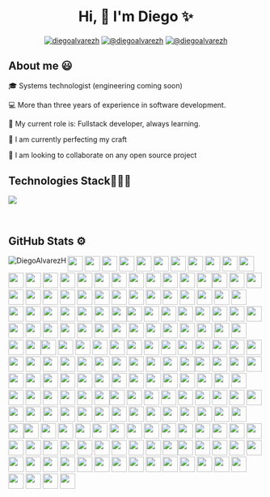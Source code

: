 <h1 align="center">Hi, 👋 I'm Diego ✨ </h1> 

<p align="center">
<a href="https://linkedin.com/in/diegoalvarezh" target="blank"><img align="center" src="https://img.shields.io/badge/LinkedIn-0077B5?style=for-the-badge&logo=linkedin&logoColor=white" alt="diegoalvarezh"/></a>
<a href = "mailto:diegoah905@gmail.com" target="blank"><img align="center" src="https://img.shields.io/badge/Gmail-D14836?style=for-the-badge&logo=gmail&logoColor=white" alt="@diegoalvarezh"  /></a>
<a href = "https://twitter.com/DiegoAlvarezH_" target="blank"><img align="center" src="https://img.shields.io/badge/Twitter-ffffff?style=for-the-badge&logo=twitter&logoColor=black" alt="@diegoalvarezh" /></a>
</p>

<h2>About me 😃</h2>

<p align="left">
🎓 Systems technologist (engineering coming soon)
  
💻 More than three years of experience in software development.

📝 My current role is: Fullstack developer, always learning.

🌴 I am currently perfecting my craft

🤝 I am looking to collaborate on any open source project
<!--Intro end-->
  </p>
<h2>Technologies Stack👨🏻‍💻</h2>
<!--tech stack icons-->
<p align="left">
  <a href="https://skillicons.dev">
    <img src="https://skillicons.dev/icons?i=aws,anaconda,azure,bash,bootstrap,css,devto,discord,django,docker,express,figma,firebase,gatsby,git,github,gherkin,heroku,html,js,materialui,mysql,nextjs,nodejs,postgres,postman,powershell,prisma,react,selenium,sequelize,tailwind,tensorflow,ts,vscode,sass&perline=12" />
  </a>
</p>
<br>
<!-------------------------->
<!--github stats-->
<h2> GitHub Stats ⚙️ </h2>
<p><img align="left" src="https://github-readme-stats.vercel.app/api/top-langs/?username=DiegoAlvarezH" alt="DiegoAlvarezH" /></p>

<div>
<img src="https://cultofthepartyparrot.com/flags/hd/colombiaparrot.gif" width="30" height="30"/>
<img src="https://cultofthepartyparrot.com/flags/hd/colombiaparrot.gif" width="30" height="30"/>
<img src="https://cultofthepartyparrot.com/flags/hd/colombiaparrot.gif" width="30" height="30"/>
<img src="https://cultofthepartyparrot.com/flags/hd/colombiaparrot.gif" width="30" height="30"/>
<img src="https://cultofthepartyparrot.com/flags/hd/colombiaparrot.gif" width="30" height="30"/>
<img src="https://cultofthepartyparrot.com/flags/hd/colombiaparrot.gif" width="30" height="30"/>
<img src="https://cultofthepartyparrot.com/flags/hd/colombiaparrot.gif" width="30" height="30"/>
<img src="https://cultofthepartyparrot.com/flags/hd/colombiaparrot.gif" width="30" height="30"/>
<img src="https://cultofthepartyparrot.com/flags/hd/colombiaparrot.gif" width="30" height="30"/>
<img src="https://cultofthepartyparrot.com/flags/hd/colombiaparrot.gif" width="30" height="30"/>
<img src="https://cultofthepartyparrot.com/flags/hd/colombiaparrot.gif" width="30" height="30"/>
<img src="https://cultofthepartyparrot.com/flags/hd/colombiaparrot.gif" width="30" height="30"/>
<img src="https://cultofthepartyparrot.com/flags/hd/colombiaparrot.gif" width="30" height="30"/>
<img src="https://cultofthepartyparrot.com/flags/hd/colombiaparrot.gif" width="30" height="30"/>
<img src="https://cultofthepartyparrot.com/flags/hd/colombiaparrot.gif" width="30" height="30"/>
<img src="https://cultofthepartyparrot.com/flags/hd/colombiaparrot.gif" width="30" height="30"/>
<img src="https://cultofthepartyparrot.com/flags/hd/colombiaparrot.gif" width="30" height="30"/>
<img src="https://cultofthepartyparrot.com/flags/hd/colombiaparrot.gif" width="30" height="30"/>
<img src="https://cultofthepartyparrot.com/flags/hd/colombiaparrot.gif" width="30" height="30"/>
<img src="https://cultofthepartyparrot.com/flags/hd/colombiaparrot.gif" width="30" height="30"/>
<img src="https://cultofthepartyparrot.com/flags/hd/colombiaparrot.gif" width="30" height="30"/>
<img src="https://cultofthepartyparrot.com/flags/hd/colombiaparrot.gif" width="30" height="30"/>
<img src="https://cultofthepartyparrot.com/flags/hd/colombiaparrot.gif" width="30" height="30"/><img src="https://cultofthepartyparrot.com/flags/hd/colombiaparrot.gif" width="30" height="30"/>
<img src="https://cultofthepartyparrot.com/flags/hd/colombiaparrot.gif" width="30" height="30"/>
<img src="https://cultofthepartyparrot.com/flags/hd/colombiaparrot.gif" width="30" height="30"/>
<img src="https://cultofthepartyparrot.com/flags/hd/colombiaparrot.gif" width="30" height="30"/>
<img src="https://cultofthepartyparrot.com/flags/hd/colombiaparrot.gif" width="30" height="30"/>
<img src="https://cultofthepartyparrot.com/flags/hd/colombiaparrot.gif" width="30" height="30"/>
<img src="https://cultofthepartyparrot.com/flags/hd/colombiaparrot.gif" width="30" height="30"/>
<img src="https://cultofthepartyparrot.com/flags/hd/colombiaparrot.gif" width="30" height="30"/>
<img src="https://cultofthepartyparrot.com/flags/hd/colombiaparrot.gif" width="30" height="30"/>
<img src="https://cultofthepartyparrot.com/flags/hd/colombiaparrot.gif" width="30" height="30"/>
<img src="https://cultofthepartyparrot.com/flags/hd/colombiaparrot.gif" width="30" height="30"/>
<img src="https://cultofthepartyparrot.com/flags/hd/colombiaparrot.gif" width="30" height="30"/>
<img src="https://cultofthepartyparrot.com/flags/hd/colombiaparrot.gif" width="30" height="30"/>
<img src="https://cultofthepartyparrot.com/flags/hd/colombiaparrot.gif" width="30" height="30"/>
<img src="https://cultofthepartyparrot.com/flags/hd/colombiaparrot.gif" width="30" height="30"/>
<img src="https://cultofthepartyparrot.com/flags/hd/colombiaparrot.gif" width="30" height="30"/>
<img src="https://cultofthepartyparrot.com/flags/hd/colombiaparrot.gif" width="30" height="30"/>
<img src="https://cultofthepartyparrot.com/flags/hd/colombiaparrot.gif" width="30" height="30"/>
<img src="https://cultofthepartyparrot.com/flags/hd/colombiaparrot.gif" width="30" height="30"/>
<img src="https://cultofthepartyparrot.com/flags/hd/colombiaparrot.gif" width="30" height="30"/>
<img src="https://cultofthepartyparrot.com/flags/hd/colombiaparrot.gif" width="30" height="30"/>
<img src="https://cultofthepartyparrot.com/flags/hd/colombiaparrot.gif" width="30" height="30"/>
<img src="https://cultofthepartyparrot.com/flags/hd/colombiaparrot.gif" width="30" height="30"/>
<img src="https://cultofthepartyparrot.com/flags/hd/colombiaparrot.gif" width="30" height="30"/><img src="https://cultofthepartyparrot.com/flags/hd/colombiaparrot.gif" width="30" height="30"/>
<img src="https://cultofthepartyparrot.com/flags/hd/colombiaparrot.gif" width="30" height="30"/>
<img src="https://cultofthepartyparrot.com/flags/hd/colombiaparrot.gif" width="30" height="30"/>
<img src="https://cultofthepartyparrot.com/flags/hd/colombiaparrot.gif" width="30" height="30"/>
<img src="https://cultofthepartyparrot.com/flags/hd/colombiaparrot.gif" width="30" height="30"/>
<img src="https://cultofthepartyparrot.com/flags/hd/colombiaparrot.gif" width="30" height="30"/>
<img src="https://cultofthepartyparrot.com/flags/hd/colombiaparrot.gif" width="30" height="30"/>
<img src="https://cultofthepartyparrot.com/flags/hd/colombiaparrot.gif" width="30" height="30"/>
<img src="https://cultofthepartyparrot.com/flags/hd/colombiaparrot.gif" width="30" height="30"/>
<img src="https://cultofthepartyparrot.com/flags/hd/colombiaparrot.gif" width="30" height="30"/>
<img src="https://cultofthepartyparrot.com/flags/hd/colombiaparrot.gif" width="30" height="30"/>
<img src="https://cultofthepartyparrot.com/flags/hd/colombiaparrot.gif" width="30" height="30"/>
<img src="https://cultofthepartyparrot.com/flags/hd/colombiaparrot.gif" width="30" height="30"/>
<img src="https://cultofthepartyparrot.com/flags/hd/colombiaparrot.gif" width="30" height="30"/>
<img src="https://cultofthepartyparrot.com/flags/hd/colombiaparrot.gif" width="30" height="30"/>
<img src="https://cultofthepartyparrot.com/flags/hd/colombiaparrot.gif" width="30" height="30"/>
<img src="https://cultofthepartyparrot.com/flags/hd/colombiaparrot.gif" width="30" height="30"/>
<img src="https://cultofthepartyparrot.com/flags/hd/colombiaparrot.gif" width="30" height="30"/>
<img src="https://cultofthepartyparrot.com/flags/hd/colombiaparrot.gif" width="30" height="30"/>
<img src="https://cultofthepartyparrot.com/flags/hd/colombiaparrot.gif" width="30" height="30"/>
<img src="https://cultofthepartyparrot.com/flags/hd/colombiaparrot.gif" width="30" height="30"/>
<img src="https://cultofthepartyparrot.com/flags/hd/colombiaparrot.gif" width="30" height="30"/>
<img src="https://cultofthepartyparrot.com/flags/hd/colombiaparrot.gif" width="30" height="30"/>
<img src="https://cultofthepartyparrot.com/flags/hd/colombiaparrot.gif" width="30" height="30"/><img src="https://cultofthepartyparrot.com/flags/hd/colombiaparrot.gif" width="30" height="30"/>
<img src="https://cultofthepartyparrot.com/flags/hd/colombiaparrot.gif" width="30" height="30"/>
<img src="https://cultofthepartyparrot.com/flags/hd/colombiaparrot.gif" width="30" height="30"/>
<img src="https://cultofthepartyparrot.com/flags/hd/colombiaparrot.gif" width="30" height="30"/>
<img src="https://cultofthepartyparrot.com/flags/hd/colombiaparrot.gif" width="30" height="30"/>
<img src="https://cultofthepartyparrot.com/flags/hd/colombiaparrot.gif" width="30" height="30"/>
<img src="https://cultofthepartyparrot.com/flags/hd/colombiaparrot.gif" width="30" height="30"/>
<img src="https://cultofthepartyparrot.com/flags/hd/colombiaparrot.gif" width="30" height="30"/>
<img src="https://cultofthepartyparrot.com/flags/hd/colombiaparrot.gif" width="30" height="30"/>
<img src="https://cultofthepartyparrot.com/flags/hd/colombiaparrot.gif" width="30" height="30"/>
<img src="https://cultofthepartyparrot.com/flags/hd/colombiaparrot.gif" width="30" height="30"/>
<img src="https://cultofthepartyparrot.com/flags/hd/colombiaparrot.gif" width="30" height="30"/>
<img src="https://cultofthepartyparrot.com/flags/hd/colombiaparrot.gif" width="30" height="30"/>
<img src="https://cultofthepartyparrot.com/flags/hd/colombiaparrot.gif" width="30" height="30"/>
<img src="https://cultofthepartyparrot.com/flags/hd/colombiaparrot.gif" width="30" height="30"/>
<img src="https://cultofthepartyparrot.com/flags/hd/colombiaparrot.gif" width="30" height="30"/>
<img src="https://cultofthepartyparrot.com/flags/hd/colombiaparrot.gif" width="30" height="30"/>
<img src="https://cultofthepartyparrot.com/flags/hd/colombiaparrot.gif" width="30" height="30"/>
<img src="https://cultofthepartyparrot.com/flags/hd/colombiaparrot.gif" width="30" height="30"/>
<img src="https://cultofthepartyparrot.com/flags/hd/colombiaparrot.gif" width="30" height="30"/>
<img src="https://cultofthepartyparrot.com/flags/hd/colombiaparrot.gif" width="30" height="30"/>
<img src="https://cultofthepartyparrot.com/flags/hd/colombiaparrot.gif" width="30" height="30"/>
<img src="https://cultofthepartyparrot.com/flags/hd/colombiaparrot.gif" width="30" height="30"/>
<img src="https://cultofthepartyparrot.com/flags/hd/colombiaparrot.gif" width="30" height="30"/><img src="https://cultofthepartyparrot.com/flags/hd/colombiaparrot.gif" width="30" height="30"/>
<img src="https://cultofthepartyparrot.com/flags/hd/colombiaparrot.gif" width="30" height="30"/>
<img src="https://cultofthepartyparrot.com/flags/hd/colombiaparrot.gif" width="30" height="30"/>
<img src="https://cultofthepartyparrot.com/flags/hd/colombiaparrot.gif" width="30" height="30"/>
<img src="https://cultofthepartyparrot.com/flags/hd/colombiaparrot.gif" width="30" height="30"/>
<img src="https://cultofthepartyparrot.com/flags/hd/colombiaparrot.gif" width="30" height="30"/>
<img src="https://cultofthepartyparrot.com/flags/hd/colombiaparrot.gif" width="30" height="30"/>
<img src="https://cultofthepartyparrot.com/flags/hd/colombiaparrot.gif" width="30" height="30"/>
<img src="https://cultofthepartyparrot.com/flags/hd/colombiaparrot.gif" width="30" height="30"/>
<img src="https://cultofthepartyparrot.com/flags/hd/colombiaparrot.gif" width="30" height="30"/>
<img src="https://cultofthepartyparrot.com/flags/hd/colombiaparrot.gif" width="30" height="30"/>
<img src="https://cultofthepartyparrot.com/flags/hd/colombiaparrot.gif" width="30" height="30"/>
<img src="https://cultofthepartyparrot.com/flags/hd/colombiaparrot.gif" width="30" height="30"/>
<img src="https://cultofthepartyparrot.com/flags/hd/colombiaparrot.gif" width="30" height="30"/>
<img src="https://cultofthepartyparrot.com/flags/hd/colombiaparrot.gif" width="30" height="30"/>
<img src="https://cultofthepartyparrot.com/flags/hd/colombiaparrot.gif" width="30" height="30"/>
<img src="https://cultofthepartyparrot.com/flags/hd/colombiaparrot.gif" width="30" height="30"/>
<img src="https://cultofthepartyparrot.com/flags/hd/colombiaparrot.gif" width="30" height="30"/>
<img src="https://cultofthepartyparrot.com/flags/hd/colombiaparrot.gif" width="30" height="30"/>
<img src="https://cultofthepartyparrot.com/flags/hd/colombiaparrot.gif" width="30" height="30"/>
<img src="https://cultofthepartyparrot.com/flags/hd/colombiaparrot.gif" width="30" height="30"/>
<img src="https://cultofthepartyparrot.com/flags/hd/colombiaparrot.gif" width="30" height="30"/>
<img src="https://cultofthepartyparrot.com/flags/hd/colombiaparrot.gif" width="30" height="30"/>
<img src="https://cultofthepartyparrot.com/flags/hd/colombiaparrot.gif" width="30" height="30"/><img src="https://cultofthepartyparrot.com/flags/hd/colombiaparrot.gif" width="30" height="30"/>
<img src="https://cultofthepartyparrot.com/flags/hd/colombiaparrot.gif" width="30" height="30"/>
<img src="https://cultofthepartyparrot.com/flags/hd/colombiaparrot.gif" width="30" height="30"/>
<img src="https://cultofthepartyparrot.com/flags/hd/colombiaparrot.gif" width="30" height="30"/>
<img src="https://cultofthepartyparrot.com/flags/hd/colombiaparrot.gif" width="30" height="30"/>
<img src="https://cultofthepartyparrot.com/flags/hd/colombiaparrot.gif" width="30" height="30"/>
<img src="https://cultofthepartyparrot.com/flags/hd/colombiaparrot.gif" width="30" height="30"/>
<img src="https://cultofthepartyparrot.com/flags/hd/colombiaparrot.gif" width="30" height="30"/>
<img src="https://cultofthepartyparrot.com/flags/hd/colombiaparrot.gif" width="30" height="30"/>
<img src="https://cultofthepartyparrot.com/flags/hd/colombiaparrot.gif" width="30" height="30"/>
<img src="https://cultofthepartyparrot.com/flags/hd/colombiaparrot.gif" width="30" height="30"/>
<img src="https://cultofthepartyparrot.com/flags/hd/colombiaparrot.gif" width="30" height="30"/>
<img src="https://cultofthepartyparrot.com/flags/hd/colombiaparrot.gif" width="30" height="30"/>
<img src="https://cultofthepartyparrot.com/flags/hd/colombiaparrot.gif" width="30" height="30"/>
<img src="https://cultofthepartyparrot.com/flags/hd/colombiaparrot.gif" width="30" height="30"/>
<img src="https://cultofthepartyparrot.com/flags/hd/colombiaparrot.gif" width="30" height="30"/>
<img src="https://cultofthepartyparrot.com/flags/hd/colombiaparrot.gif" width="30" height="30"/>
<img src="https://cultofthepartyparrot.com/flags/hd/colombiaparrot.gif" width="30" height="30"/>
<img src="https://cultofthepartyparrot.com/flags/hd/colombiaparrot.gif" width="30" height="30"/>
<img src="https://cultofthepartyparrot.com/flags/hd/colombiaparrot.gif" width="30" height="30"/>
<img src="https://cultofthepartyparrot.com/flags/hd/colombiaparrot.gif" width="30" height="30"/>
<img src="https://cultofthepartyparrot.com/flags/hd/colombiaparrot.gif" width="30" height="30"/>
<img src="https://cultofthepartyparrot.com/flags/hd/colombiaparrot.gif" width="30" height="30"/>
<img src="https://cultofthepartyparrot.com/flags/hd/colombiaparrot.gif" width="30" height="30"/><img src="https://cultofthepartyparrot.com/flags/hd/colombiaparrot.gif" width="30" height="30"/>
<img src="https://cultofthepartyparrot.com/flags/hd/colombiaparrot.gif" width="30" height="30"/>
<img src="https://cultofthepartyparrot.com/flags/hd/colombiaparrot.gif" width="30" height="30"/>
<img src="https://cultofthepartyparrot.com/flags/hd/colombiaparrot.gif" width="30" height="30"/>
<img src="https://cultofthepartyparrot.com/flags/hd/colombiaparrot.gif" width="30" height="30"/>
<img src="https://cultofthepartyparrot.com/flags/hd/colombiaparrot.gif" width="30" height="30"/>
<img src="https://cultofthepartyparrot.com/flags/hd/colombiaparrot.gif" width="30" height="30"/>
<img src="https://cultofthepartyparrot.com/flags/hd/colombiaparrot.gif" width="30" height="30"/>
<img src="https://cultofthepartyparrot.com/flags/hd/colombiaparrot.gif" width="30" height="30"/>
<img src="https://cultofthepartyparrot.com/flags/hd/colombiaparrot.gif" width="30" height="30"/>
<img src="https://cultofthepartyparrot.com/flags/hd/colombiaparrot.gif" width="30" height="30"/>
<img src="https://cultofthepartyparrot.com/flags/hd/colombiaparrot.gif" width="30" height="30"/>
<img src="https://cultofthepartyparrot.com/flags/hd/colombiaparrot.gif" width="30" height="30"/>
<img src="https://cultofthepartyparrot.com/flags/hd/colombiaparrot.gif" width="30" height="30"/>
<img src="https://cultofthepartyparrot.com/flags/hd/colombiaparrot.gif" width="30" height="30"/>
<img src="https://cultofthepartyparrot.com/flags/hd/colombiaparrot.gif" width="30" height="30"/>
<img src="https://cultofthepartyparrot.com/flags/hd/colombiaparrot.gif" width="30" height="30"/>
<img src="https://cultofthepartyparrot.com/flags/hd/colombiaparrot.gif" width="30" height="30"/>
<img src="https://cultofthepartyparrot.com/flags/hd/colombiaparrot.gif" width="30" height="30"/>
<img src="https://cultofthepartyparrot.com/flags/hd/colombiaparrot.gif" width="30" height="30"/>
<img src="https://cultofthepartyparrot.com/flags/hd/colombiaparrot.gif" width="30" height="30"/>
<img src="https://cultofthepartyparrot.com/flags/hd/colombiaparrot.gif" width="30" height="30"/>
<img src="https://cultofthepartyparrot.com/flags/hd/colombiaparrot.gif" width="30" height="30"/>
<img src="https://cultofthepartyparrot.com/flags/hd/colombiaparrot.gif" width="30" height="30"/><img src="https://cultofthepartyparrot.com/flags/hd/colombiaparrot.gif" width="30" height="30"/>
<img src="https://cultofthepartyparrot.com/flags/hd/colombiaparrot.gif" width="30" height="30"/>
<img src="https://cultofthepartyparrot.com/flags/hd/colombiaparrot.gif" width="30" height="30"/>
<img src="https://cultofthepartyparrot.com/flags/hd/colombiaparrot.gif" width="30" height="30"/>
<img src="https://cultofthepartyparrot.com/flags/hd/colombiaparrot.gif" width="30" height="30"/>
<img src="https://cultofthepartyparrot.com/flags/hd/colombiaparrot.gif" width="30" height="30"/>
<img src="https://cultofthepartyparrot.com/flags/hd/colombiaparrot.gif" width="30" height="30"/>
<img src="https://cultofthepartyparrot.com/flags/hd/colombiaparrot.gif" width="30" height="30"/>
<img src="https://cultofthepartyparrot.com/flags/hd/colombiaparrot.gif" width="30" height="30"/>
<img src="https://cultofthepartyparrot.com/flags/hd/colombiaparrot.gif" width="30" height="30"/>
<img src="https://cultofthepartyparrot.com/flags/hd/colombiaparrot.gif" width="30" height="30"/>
<img src="https://cultofthepartyparrot.com/flags/hd/colombiaparrot.gif" width="30" height="30"/>
<img src="https://cultofthepartyparrot.com/flags/hd/colombiaparrot.gif" width="30" height="30"/>
<img src="https://cultofthepartyparrot.com/flags/hd/colombiaparrot.gif" width="30" height="30"/>
<img src="https://cultofthepartyparrot.com/flags/hd/colombiaparrot.gif" width="30" height="30"/>
<img src="https://cultofthepartyparrot.com/flags/hd/colombiaparrot.gif" width="30" height="30"/>
<img src="https://cultofthepartyparrot.com/flags/hd/colombiaparrot.gif" width="30" height="30"/>
<img src="https://cultofthepartyparrot.com/flags/hd/colombiaparrot.gif" width="30" height="30"/>
<img src="https://cultofthepartyparrot.com/flags/hd/colombiaparrot.gif" width="30" height="30"/>
<img src="https://cultofthepartyparrot.com/flags/hd/colombiaparrot.gif" width="30" height="30"/>
<img src="https://cultofthepartyparrot.com/flags/hd/colombiaparrot.gif" width="30" height="30"/>
<img src="https://cultofthepartyparrot.com/flags/hd/colombiaparrot.gif" width="30" height="30"/>
<img src="https://cultofthepartyparrot.com/flags/hd/colombiaparrot.gif" width="30" height="30"/>

</div>

